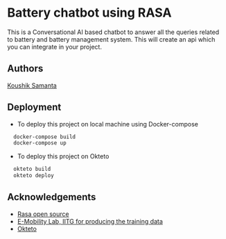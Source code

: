 
# Battery chatbot using RASA

This is a Conversational AI based chatbot to answer all the queries related to battery and battery management system.
This will create an api which you can integrate in your project.



## Authors
[Koushik Samanta](https://github.com/infinity-engine/)



## Deployment

- To deploy this project on local machine using Docker-compose
```bash
  docker-compose build
  docker-compose up
```
- To deploy this project on Okteto
```bash
  okteto build
  okteto deploy
```


## Acknowledgements
- [Rasa open source](https://rasa.com)
- [E-Mobility Lab, IITG for producing the training data](https://www.iitg.ac.in/e_mobility/)
- [Okteto](https://okteto.com)
